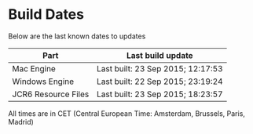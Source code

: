 # Build Dates

Below are the last known dates to updates

Part | Last build update
-----|-----
Mac Engine | Last built: 23 Sep 2015; 12:17:53
Windows Engine | Last built: 22 Sep 2015; 23:19:24
JCR6 Resource Files | Last built: 23 Sep 2015; 18:23:57
All times are in CET (Central European Time: Amsterdam, Brussels, Paris, Madrid)



